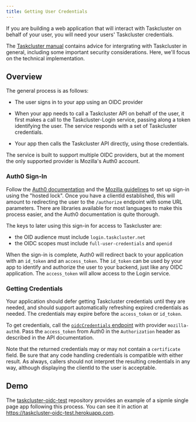 ```yaml
---
title: Getting User Credentials
---
```


If you are building a web application that will interact with Taskcluster on
behalf of your user, you will need your users' Taskcluster credentials.

The [Taskcluster manual](/manual/using/integration) contains advice for
intergrating with Taskcluster in general, including some important security
considerations.  Here, we'll focus on the technical implementation.

## Overview

The general process is as follows:

 * The user signs in to your app using an OIDC provider

 * When your app needs to call a Taskcluster API on behalf of the user, it
   first makes a call to the Taskcluster-Login service, passing along a token
   identifying the user.  The service responds with a set of Taskcluster
   credentials.
 
 * Your app then calls the Taskcluster API directly, using those credentials.

The service is built to support multiple OIDC providers, but at the moment the
only supported provider is Mozilla's Auth0 account.

### Auth0 Sign-In

Follow the [Auth0 documentation](https://auth0.com/docs) and the [Mozilla
guidelines](https://wiki.mozilla.org/Security/Guidelines/OpenID_connect) to set
up sign-in using the "hosted lock". Once you have a clientId established, this
will amount to redirecting the user to the `/authorize` endpoint with some URL
parameters. There are libraries available for most languages to make this
process easier, and the Auth0 documentation is quite thorough.

The keys to later using this sign-in for access to Taskcluster are:
 * the OID audience must include `login.taskcluster.net`
 * the OIDC scopes must include `full-user-credentials` and `openid`

When the sign-in is complete, Auth0 will redirect back to your application with
an `id_token` and an `access_token`. The `id_token` can be used by your app to
identify and authorize the user to your backend, just like any OIDC
application. The `access_token` will allow access to the Login service.

### Getting Credentials

Your application should defer getting Taskcluster credentials until they are
needed, and should support automatically refreshing expired credentials as
needed. The credentials may expire before the `access_token` or `id_token`.

To get credentials, call the [`oidcCredentials`
endpoint](/reference/integrations/taskcluster-login/references/api#oidcCredentials)
with provider `mozilla-auth0`.  Pass the `access_token` from Auth0 in the
`Authorization` header as described in the API documentation.

Note that the returned credentials may or may not contain a `certificate`
field. Be sure that any code handling credentials is compatible with either
result. As always, callers should not interpret the resulting credentials in
any way, although displaying the clientId to the user is acceptable.

## Demo

The
[taskcluster-oidc-test](https://github.com/taskcluster/taskcluster-oidc-test)
repository provides an example of a sipmle single page app following this
process.  You can see it in action at
https://taskcluster-oidc-test.herokuapp.com.
